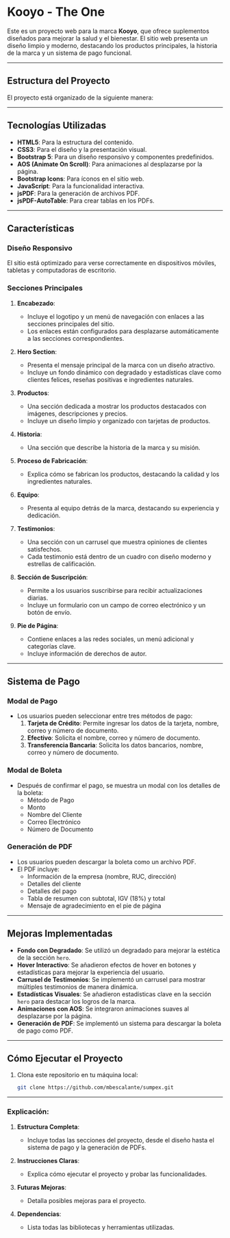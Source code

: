 # Kooyo - The One

Este es un proyecto web para la marca **Kooyo**, que ofrece suplementos diseñados para mejorar la salud y el bienestar. El sitio web presenta un diseño limpio y moderno, destacando los productos principales, la historia de la marca y un sistema de pago funcional.

---

## Estructura del Proyecto

El proyecto está organizado de la siguiente manera:


---

## Tecnologías Utilizadas

- **HTML5**: Para la estructura del contenido.
- **CSS3**: Para el diseño y la presentación visual.
- **Bootstrap 5**: Para un diseño responsivo y componentes predefinidos.
- **AOS (Animate On Scroll)**: Para animaciones al desplazarse por la página.
- **Bootstrap Icons**: Para íconos en el sitio web.
- **JavaScript**: Para la funcionalidad interactiva.
- **jsPDF**: Para la generación de archivos PDF.
- **jsPDF-AutoTable**: Para crear tablas en los PDFs.

---

## Características

### Diseño Responsivo
El sitio está optimizado para verse correctamente en dispositivos móviles, tabletas y computadoras de escritorio.

### Secciones Principales
1. **Encabezado**:
   - Incluye el logotipo y un menú de navegación con enlaces a las secciones principales del sitio.
   - Los enlaces están configurados para desplazarse automáticamente a las secciones correspondientes.

2. **Hero Section**:
   - Presenta el mensaje principal de la marca con un diseño atractivo.
   - Incluye un fondo dinámico con degradado y estadísticas clave como clientes felices, reseñas positivas e ingredientes naturales.

3. **Productos**:
   - Una sección dedicada a mostrar los productos destacados con imágenes, descripciones y precios.
   - Incluye un diseño limpio y organizado con tarjetas de productos.

4. **Historia**:
   - Una sección que describe la historia de la marca y su misión.

5. **Proceso de Fabricación**:
   - Explica cómo se fabrican los productos, destacando la calidad y los ingredientes naturales.

6. **Equipo**:
   - Presenta al equipo detrás de la marca, destacando su experiencia y dedicación.

7. **Testimonios**:
   - Una sección con un carrusel que muestra opiniones de clientes satisfechos.
   - Cada testimonio está dentro de un cuadro con diseño moderno y estrellas de calificación.

8. **Sección de Suscripción**:
   - Permite a los usuarios suscribirse para recibir actualizaciones diarias.
   - Incluye un formulario con un campo de correo electrónico y un botón de envío.

9. **Pie de Página**:
   - Contiene enlaces a las redes sociales, un menú adicional y categorías clave.
   - Incluye información de derechos de autor.

---

## Sistema de Pago

### Modal de Pago
- Los usuarios pueden seleccionar entre tres métodos de pago:
  1. **Tarjeta de Crédito**: Permite ingresar los datos de la tarjeta, nombre, correo y número de documento.
  2. **Efectivo**: Solicita el nombre, correo y número de documento.
  3. **Transferencia Bancaria**: Solicita los datos bancarios, nombre, correo y número de documento.

### Modal de Boleta
- Después de confirmar el pago, se muestra un modal con los detalles de la boleta:
  - Método de Pago
  - Monto
  - Nombre del Cliente
  - Correo Electrónico
  - Número de Documento

### Generación de PDF
- Los usuarios pueden descargar la boleta como un archivo PDF.
- El PDF incluye:
  - Información de la empresa (nombre, RUC, dirección)
  - Detalles del cliente
  - Detalles del pago
  - Tabla de resumen con subtotal, IGV (18%) y total
  - Mensaje de agradecimiento en el pie de página

---

## Mejoras Implementadas

- **Fondo con Degradado**: Se utilizó un degradado para mejorar la estética de la sección `hero`.
- **Hover Interactivo**: Se añadieron efectos de hover en botones y estadísticas para mejorar la experiencia del usuario.
- **Carrusel de Testimonios**: Se implementó un carrusel para mostrar múltiples testimonios de manera dinámica.
- **Estadísticas Visuales**: Se añadieron estadísticas clave en la sección `hero` para destacar los logros de la marca.
- **Animaciones con AOS**: Se integraron animaciones suaves al desplazarse por la página.
- **Generación de PDF**: Se implementó un sistema para descargar la boleta de pago como PDF.

---

## Cómo Ejecutar el Proyecto

1. Clona este repositorio en tu máquina local:
   ```bash
   git clone https://github.com/mbescalante/sumpex.git

---

### Explicación:
1. **Estructura Completa**:
   - Incluye todas las secciones del proyecto, desde el diseño hasta el sistema de pago y la generación de PDFs.

2. **Instrucciones Claras**:
   - Explica cómo ejecutar el proyecto y probar las funcionalidades.

3. **Futuras Mejoras**:
   - Detalla posibles mejoras para el proyecto.

4. **Dependencias**:
   - Lista todas las bibliotecas y herramientas utilizadas.
